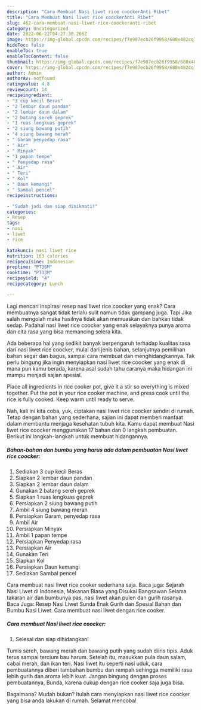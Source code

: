 ```yaml
---
description: "Cara Membuat Nasi liwet rice coockerAnti Ribet"
title: "Cara Membuat Nasi liwet rice coockerAnti Ribet"
slug: 462-cara-membuat-nasi-liwet-rice-coockeranti-ribet
category: Uncategorized
date: 2022-06-22T04:27:30.266Z
image: https://img-global.cpcdn.com/recipes/f7e987ecb26f9958/680x482cq70/nasi-liwet-rice-coocker-foto-resep-utama.jpg
hideToc: false
enableToc: true
enableTocContent: false
thumbnail: https://img-global.cpcdn.com/recipes/f7e987ecb26f9958/680x482cq70/nasi-liwet-rice-coocker-foto-resep-utama.jpg
cover: https://img-global.cpcdn.com/recipes/f7e987ecb26f9958/680x482cq70/nasi-liwet-rice-coocker-foto-resep-utama.jpg
author: Admin
authorAv: notfound
ratingvalue: 4.8
reviewcount: 14
recipeingredient:
- "3 cup kecil Beras"
- "2 lembar daun pandan"
- "2 lembar daun dalam"
- "2 batang sereh geprek"
- "1 ruas lengkuas geprek"
- "2 siung bawang putih"
- "4 siung bawang merah"
- " Garam penyedap rasa"
- " Air"
- " Minyak"
- "1 papan tempe"
- " Penyedap rasa"
- " Air"
- " Teri"
- " Kol"
- " Daun kemangi"
- " Sambal pencel"
recipeinstructions:

- "Sudah jadi dan siap dinikmati!"
categories:
- Resep
tags:
- nasi
- liwet
- rice

katakunci: nasi liwet rice 
nutrition: 163 calories
recipecuisine: Indonesian
preptime: "PT36M"
cooktime: "PT33M"
recipeyield: "4"
recipecategory: Lunch

---
```



Lagi mencari inspirasi resep nasi liwet rice coocker yang enak? Cara membuatnya sangat tidak terlalu sulit namun tidak gampang juga. Tapi Jika salah mengolah maka hasilnya tidak akan memuaskan dan bahkan tidak sedap. Padahal nasi liwet rice coocker yang enak selayaknya punya aroma dan cita rasa yang bisa memancing selera kita.


Ada beberapa hal yang sedikit banyak berpengaruh terhadap kualitas rasa dari nasi liwet rice coocker, mulai dari jenis bahan, selanjutnya pemilihan bahan segar dan bagus, sampai cara membuat dan menghidangkannya. Tak perlu bingung jika ingin menyiapkan nasi liwet rice coocker yang enak di mana pun kamu berada, karena asal sudah tahu caranya maka hidangan ini mampu menjadi sajian spesial.

Place all ingredients in rice cooker pot, give it a stir so everything is mixed together. Put the pot in your rice cooker machine, and press cook until the rice is fully cooked. Keep warm until ready to serve.


Nah, kali ini kita coba, yuk, ciptakan nasi liwet rice coocker sendiri di rumah. Tetap dengan bahan yang sederhana, sajian ini dapat memberi manfaat dalam membantu menjaga kesehatan tubuh kita. Kamu dapat membuat Nasi liwet rice coocker menggunakan 17 bahan dan 0 langkah pembuatan. Berikut ini langkah-langkah untuk membuat hidangannya.

<!--inarticleads1-->

##### Bahan-bahan dan bumbu yang harus ada dalam pembuatan Nasi liwet rice coocker:

1. Sediakan 3 cup kecil Beras
1. Siapkan 2 lembar daun pandan
1. Siapkan 2 lembar daun dalam
1. Gunakan 2 batang sereh geprek
1. Siapkan 1 ruas lengkuas geprek
1. Persiapkan 2 siung bawang putih
1. Ambil 4 siung bawang merah
1. Persiapkan  Garam, penyedap rasa
1. Ambil  Air
1. Persiapkan  Minyak
1. Ambil 1 papan tempe
1. Persiapkan  Penyedap rasa
1. Persiapkan  Air
1. Gunakan  Teri
1. Siapkan  Kol
1. Persiapkan  Daun kemangi
1. Sediakan  Sambal pencel


Cara membuat nasi liwet rice cooker sederhana saja. Baca juga: Sejarah Nasi Liwet di Indonesia, Makanan Biasa yang Disukai Bangsawan Selama takaran air dan bumbunya pas, nasi liwet akan pulen dan gurih rasanya. Baca Juga: Resep Nasi Liwet Sunda Enak Gurih dan Spesial Bahan dan Bumbu Nasi Liwet. Cara membuat nasi liwet dengan rice cooker. 

<!--inarticleads2-->

##### Cara membuat Nasi liwet rice coocker:


1. Selesai dan siap dihidangkan!

Tumis sereh, bawang merah dan bawang putih yang sudah diiris tipis. Aduk terus sampai tercium bau harum. Setelah itu, masukkan pula daun salam, cabai merah, dan ikan teri. Nasi liwet itu seperti nasi uduk, cara pembuatannya diberi tambahan bumbu dan rempah sehingga memiliki rasa lebih gurih dan aroma lebih kuat. Jangan bingung dengan proses pembuatannya, Bunda, karena cukup dengan rice cooker saja juga bisa. 

Bagaimana? Mudah bukan? Itulah cara menyiapkan nasi liwet rice coocker yang bisa anda lakukan di rumah. Selamat mencoba!
